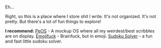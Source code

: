 Eh...

Right, so this is a place where I store shit I write. It's not organized. It's not pretty. But there's a lot of fun things to explore!

**I recommend:**
[PeOS](http://picturelements.github.io) - A mockup OS where all my weirdest/best scribbles are on display.
[Emojifuck](http://picturelements.github.io/emojifuck/) - Brainfuck, but in emoji.
[Sudoku Solver](https://picturelements.github.io/sudokuSolver) - a fun and fast little sudoku solver.
